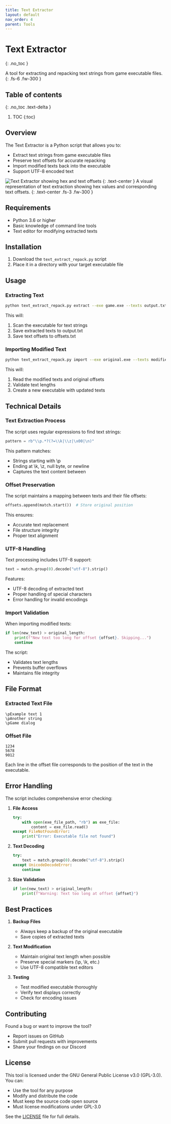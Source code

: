 ```yaml
---
title: Text Extractor
layout: default
nav_order: 4
parent: Tools
---
```


# Text Extractor
{: .no_toc }

A tool for extracting and repacking text strings from game executable files.
{: .fs-6 .fw-300 }

## Table of contents
{: .no_toc .text-delta }

1. TOC
{:toc}

## Overview

The Text Extractor is a Python script that allows you to:
- Extract text strings from game executable files
- Preserve text offsets for accurate repacking
- Import modified texts back into the executable
- Support UTF-8 encoded text

![Text Extractor showing hex and text offsets](/dokaponsof/assets/images/text_extract.png)
{: .text-center }
A visual representation of text extraction showing hex values and corresponding text offsets.
{: .text-center .fs-3 .fw-300 }

## Requirements

- Python 3.6 or higher
- Basic knowledge of command line tools
- Text editor for modifying extracted texts

## Installation

1. Download the `text_extract_repack.py` script
2. Place it in a directory with your target executable file

## Usage

### Extracting Text

```bash
python text_extract_repack.py extract --exe game.exe --texts output.txt --offsets offsets.txt
```

This will:
1. Scan the executable for text strings
2. Save extracted texts to output.txt
3. Save text offsets to offsets.txt

### Importing Modified Text

```bash
python text_extract_repack.py import --exe original.exe --texts modified.txt --offsets offsets.txt --output_exe new_game.exe
```

This will:
1. Read the modified texts and original offsets
2. Validate text lengths
3. Create a new executable with updated texts

## Technical Details

### Text Extraction Process

The script uses regular expressions to find text strings:
```python
pattern = rb"\\p.*?(?=\\k|\\z|\x00|\n)"
```

This pattern matches:
- Strings starting with \p
- Ending at \k, \z, null byte, or newline
- Captures the text content between

### Offset Preservation

The script maintains a mapping between texts and their file offsets:
```python
offsets.append(match.start())  # Store original position
```

This ensures:
- Accurate text replacement
- File structure integrity
- Proper text alignment

### UTF-8 Handling

Text processing includes UTF-8 support:
```python
text = match.group(0).decode("utf-8").strip()
```

Features:
- UTF-8 decoding of extracted text
- Proper handling of special characters
- Error handling for invalid encodings

### Import Validation

When importing modified texts:
```python
if len(new_text) > original_length:
    print(f"New text too long for offset {offset}. Skipping...")
    continue
```

The script:
- Validates text lengths
- Prevents buffer overflows
- Maintains file integrity

## File Format

### Extracted Text File
```
\pExample text 1
\pAnother string
\pGame dialog
```

### Offset File
```
1234
5678
9012
```

Each line in the offset file corresponds to the position of the text in the executable.

## Error Handling

The script includes comprehensive error checking:

1. **File Access**
   ```python
   try:
       with open(exe_file_path, "rb") as exe_file:
           content = exe_file.read()
   except FileNotFoundError:
       print("Error: Executable file not found")
   ```

2. **Text Decoding**
   ```python
   try:
       text = match.group(0).decode("utf-8").strip()
   except UnicodeDecodeError:
       continue
   ```

3. **Size Validation**
   ```python
   if len(new_text) > original_length:
       print(f"Warning: Text too long at offset {offset}")
   ```

## Best Practices

1. **Backup Files**
   - Always keep a backup of the original executable
   - Save copies of extracted texts

2. **Text Modification**
   - Maintain original text length when possible
   - Preserve special markers (\p, \k, etc.)
   - Use UTF-8 compatible text editors

3. **Testing**
   - Test modified executable thoroughly
   - Verify text displays correctly
   - Check for encoding issues

## Contributing

Found a bug or want to improve the tool?
- Report issues on GitHub
- Submit pull requests with improvements
- Share your findings on our Discord

## License

This tool is licensed under the GNU General Public License v3.0 (GPL-3.0). You can:
- Use the tool for any purpose
- Modify and distribute the code
- Must keep the source code open source
- Must license modifications under GPL-3.0

See the [LICENSE](https://github.com/DiNaSoR/dokaponsof/blob/main/LICENSE) file for full details. 